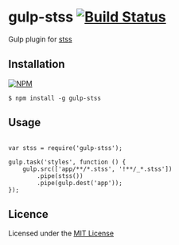 gulp-stss [![Build Status](https://travis-ci.org/amitkothari/gulp-stss.png?branch=master)](https://travis-ci.org/amitkothari/gulp-stss)
=========

Gulp plugin for [stss](https://github.com/RonaldTreur/STSS) 

## Installation

[![NPM](https://nodei.co/npm/gulp-stss.png)](https://nodei.co/npm/gulp-stss/)

~~~
$ npm install -g gulp-stss
~~~


## Usage

```

var stss = require('gulp-stss');

gulp.task('styles', function () {
    gulp.src(['app/**/*.stss', '!**/_*.stss'])
        .pipe(stss())
        .pipe(gulp.dest('app'));
});
```

## Licence
Licensed under the [MIT License](http://opensource.org/licenses/MIT)

